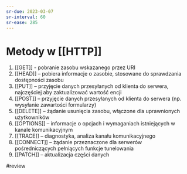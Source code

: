 ```yaml
---
sr-due: 2023-03-07
sr-interval: 60
sr-ease: 285
---
```


# Metody w [[HTTP]]
1.  [[GET]] - pobranie zasobu wskazanego przez URI
2.  [[HEAD]] – pobiera informacje o zasobie, stosowane do sprawdzania dostępności zasobu
3.  [[PUT]] – przyjęcie danych przesyłanych od klienta do serwera, najczęściej aby zaktualizować wartość encji
4.  [[POST]] – przyjęcie danych przesyłanych od klienta do serwera (np. wysyłanie zawartości formularzy)
5.  [[DELETE]] – żądanie usunięcia zasobu, włączone dla uprawnionych użytkowników
6.  [[OPTIONS]] – informacje o opcjach i wymaganiach istniejących w kanale komunikacyjnym
7.  [[TRACE]] – diagnostyka, analiza kanału komunikacyjnego
8.  [[CONNECT]] – żądanie przeznaczone dla serwerów pośredniczących pełniących funkcje tunelowania
9.  [[PATCH]] – aktualizacja części danych

#review